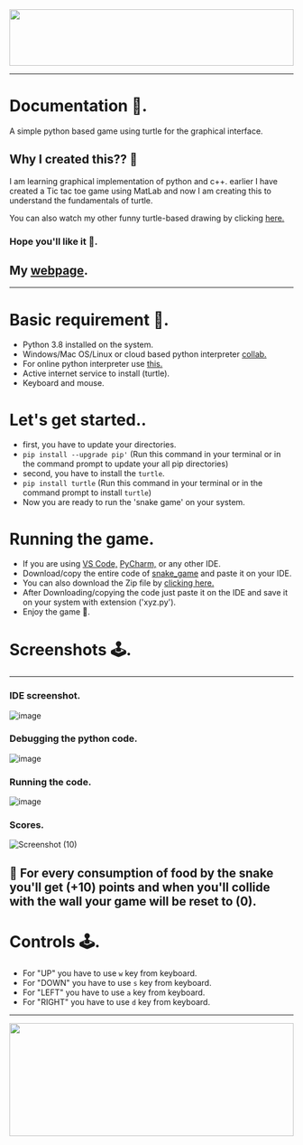 <img src="https://th.bing.com/th/id/R.08916d24a700a0efb781bd7b4ad70f11?rik=iEJ2qrDaaw67aA&riu=http%3a%2f%2fgreatcampgames.ca%2fattachments%2fImage%2fsnake_a2.png%3ftemplate%3dgeneric&ehk=JTnqaazB9%2f1fpXwODQPG8aAIMOtYmK%2fgf13im9dhFiA%3d&risl=&pid=ImgRaw&r=0" width="100%" height="100">
<hr>

# Documentation 📝.

A simple python based game using turtle for the graphical interface.

## Why I created this?? 🤔

I am learning graphical implementation of python and c++. earlier I have created a Tic tac toe game using MatLab and now I am creating this to understand the fundamentals of turtle.

You can also watch my other funny turtle-based drawing by clicking [here.](https://github.com/aayushkumar20/AI-based-Python-projects/tree/main/funny%20python%20projects)

### Hope you'll like it 🙂.

## My [webpage](http://aayushkumar20.github.io/).

<hr>

# Basic requirement 💽.

- Python 3.8 installed on the system.
- Windows/Mac OS/Linux or cloud based python interpreter [collab.](https://colab.research.google.com/) 
- For online python interpreter use [this.](https://github.com/aayushkumar20/snake_game_using_turtle/blob/main/snake_game.ipynb)
- Active internet service to install (turtle).
- Keyboard and mouse.

# Let's get started..

- first, you have to update your directories.
- `pip install --upgrade pip'` (Run this command in your terminal or in the command prompt to update your all pip directories)
- second, you have to install the `turtle`.
- `pip install turtle` (Run this command in your terminal or in the command prompt to install `turtle`)
- Now you are ready to run the 'snake game' on your system.

# Running the game.

- If you are using [VS Code,](https://code.visualstudio.com/) [PyCharm,](https://www.jetbrains.com/pycharm/) or any other IDE.
- Download/copy the entire code of [snake_game](https://github.com/aayushkumar20/snake_game_using_turtle/blob/main/snake_game.py) and paste it on your IDE.
- You can also download the Zip file by [clicking here.](https://codeload.github.com/aayushkumar20/snake_game_using_turtle/zip/refs/heads/main)
- After Downloading/copying the code just paste it on the IDE and save it on your system with extension ('xyz.py').
- Enjoy the game :tada:.

# Screenshots 🕹.
<hr>

### IDE screenshot.

![image](https://user-images.githubusercontent.com/37871733/140615332-5f391ded-8ed9-412b-a142-422c632ec841.png)

### Debugging the python code.

![image](https://user-images.githubusercontent.com/37871733/140615447-fdc69fdf-229d-4f0d-ad5d-f8cee195cbc8.png)


### Running the code.

![image](https://user-images.githubusercontent.com/37871733/140615480-7f63de87-4dbd-44c6-b345-2de0cfb8a394.png)


### Scores.

![Screenshot (10)](https://user-images.githubusercontent.com/37871733/140615626-821ac5ac-1c94-4aef-aedf-e2261c66a58b.png)

## 🛑 For every consumption of food by the snake you'll get (+10) points and when you'll collide with the wall your game will be reset to (0).


# Controls 🕹.

- For "UP" you have to use `w` key from keyboard.
- For "DOWN" you have to use `s` key from keyboard.
- For "LEFT" you have to use `a` key from keyboard.
- For "RIGHT" you have to use `d` key from keyboard.
<hr>


<img src="https://th.bing.com/th/id/OIP.cp7lx2H2cFuOkn-_0v_JdwAAAA?pid=ImgDet&rs=1" width="100%" height="200">
